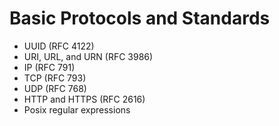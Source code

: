 # Basic Protocols and Standards

* UUID (RFC 4122)
* URI, URL, and URN (RFC 3986)
* IP (RFC 791)
* TCP (RFC 793)
* UDP (RFC 768)
* HTTP and HTTPS (RFC 2616)
* Posix regular expressions
